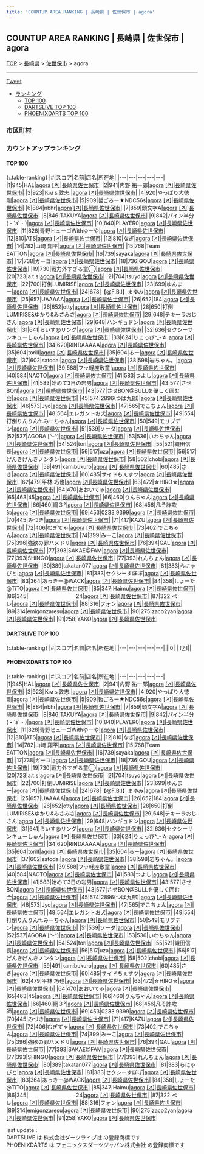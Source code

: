 ```yaml
---
title: 'COUNTUP AREA RANKING | 長崎県 | 佐世保市 | agora'
---
```

## COUNTUP AREA RANKING | 長崎県 | 佐世保市 | agora

[TOP](/darts/rank/) > [長崎県](/darts/rank/長崎県/) > [佐世保市](/darts/rank/長崎県/佐世保市/) > agora

___

<a href="https://twitter.com/share?ref_src=twsrc%5Etfw" data-text="COUNTUP AREA RANKING | 長崎県佐世保市agora" class="twitter-share-button" data-hashtags="DARTSLIVE,PHOENIXDARTS,darts,ダーツ" data-show-count="false">Tweet</a>

* [ランキング](#カウントアップランキング)
    * [TOP 100](#top-100)
    * [DARTSLIVE TOP 100](#dartslive-top-100)
    * [PHOENIXDARTS TOP 100](#phoenixdarts-top-100)

### 市区町村

<ul>

</ul>

### カウントアップランキング

#### TOP 100



{:.table-ranking}
|#|スコア|名前|店名|所在地|
|---|---|---|---|---|
|1|945|<span class="rank-name-pd">HAL</span>|<a href="/darts/rank/shops/72287.html">agora</a> <a href="https://vs.phoenixdarts.com/jp/shop/shopDetailInfo/s_72287?s_seq=72287">[↗]</a>|<a href="/darts/rank/長崎県/佐世保市">長崎県佐世保市</a>|
|2|941|<span class="rank-name-pd"><span class="pro-icon-pd"></span>内野 祐一郎</span>|<a href="/darts/rank/shops/72287.html">agora</a> <a href="https://vs.phoenixdarts.com/jp/shop/shopDetailInfo/s_72287?s_seq=72287">[↗]</a>|<a href="/darts/rank/長崎県/佐世保市">長崎県佐世保市</a>|
|3|923|<span class="rank-name-pd">Ｋмｓ敦志.</span>|<a href="/darts/rank/shops/72287.html">agora</a> <a href="https://vs.phoenixdarts.com/jp/shop/shopDetailInfo/s_72287?s_seq=72287">[↗]</a>|<a href="/darts/rank/長崎県/佐世保市">長崎県佐世保市</a>|
|4|920|<span class="rank-name-pd">やっぱり大徳剛</span>|<a href="/darts/rank/shops/72287.html">agora</a> <a href="https://vs.phoenixdarts.com/jp/shop/shopDetailInfo/s_72287?s_seq=72287">[↗]</a>|<a href="/darts/rank/長崎県/佐世保市">長崎県佐世保市</a>|
|5|909|<span class="rank-name-pd">哲ごろー★NDC56s</span>|<a href="/darts/rank/shops/72287.html">agora</a> <a href="https://vs.phoenixdarts.com/jp/shop/shopDetailInfo/s_72287?s_seq=72287">[↗]</a>|<a href="/darts/rank/長崎県/佐世保市">長崎県佐世保市</a>|
|6|884|<span class="rank-name-pd">nbhr</span>|<a href="/darts/rank/shops/72287.html">agora</a> <a href="https://vs.phoenixdarts.com/jp/shop/shopDetailInfo/s_72287?s_seq=72287">[↗]</a>|<a href="/darts/rank/長崎県/佐世保市">長崎県佐世保市</a>|
|7|859|<span class="rank-name-pd">頭文字A</span>|<a href="/darts/rank/shops/72287.html">agora</a> <a href="https://vs.phoenixdarts.com/jp/shop/shopDetailInfo/s_72287?s_seq=72287">[↗]</a>|<a href="/darts/rank/長崎県/佐世保市">長崎県佐世保市</a>|
|8|846|<span class="rank-name-pd">TAKUYA</span>|<a href="/darts/rank/shops/72287.html">agora</a> <a href="https://vs.phoenixdarts.com/jp/shop/shopDetailInfo/s_72287?s_seq=72287">[↗]</a>|<a href="/darts/rank/長崎県/佐世保市">長崎県佐世保市</a>|
|9|842|<span class="rank-name-pd">パイン半分(・´з`・)</span>|<a href="/darts/rank/shops/72287.html">agora</a> <a href="https://vs.phoenixdarts.com/jp/shop/shopDetailInfo/s_72287?s_seq=72287">[↗]</a>|<a href="/darts/rank/長崎県/佐世保市">長崎県佐世保市</a>|
|10|840|<span class="rank-name-pd">PLAYER0</span>|<a href="/darts/rank/shops/72287.html">agora</a> <a href="https://vs.phoenixdarts.com/jp/shop/shopDetailInfo/s_72287?s_seq=72287">[↗]</a>|<a href="/darts/rank/長崎県/佐世保市">長崎県佐世保市</a>|
|11|828|<span class="rank-name-pd">青野ヒューゴWithゆーや</span>|<a href="/darts/rank/shops/72287.html">agora</a> <a href="https://vs.phoenixdarts.com/jp/shop/shopDetailInfo/s_72287?s_seq=72287">[↗]</a>|<a href="/darts/rank/長崎県/佐世保市">長崎県佐世保市</a>|
|12|810|<span class="rank-name-pd">ATS</span>|<a href="/darts/rank/shops/72287.html">agora</a> <a href="https://vs.phoenixdarts.com/jp/shop/shopDetailInfo/s_72287?s_seq=72287">[↗]</a>|<a href="/darts/rank/長崎県/佐世保市">長崎県佐世保市</a>|
|12|810|<span class="rank-name-pd">なぎ</span>|<a href="/darts/rank/shops/72287.html">agora</a> <a href="https://vs.phoenixdarts.com/jp/shop/shopDetailInfo/s_72287?s_seq=72287">[↗]</a>|<a href="/darts/rank/長崎県/佐世保市">長崎県佐世保市</a>|
|14|782|<span class="rank-name-pd">山﨑 翔平</span>|<a href="/darts/rank/shops/72287.html">agora</a> <a href="https://vs.phoenixdarts.com/jp/shop/shopDetailInfo/s_72287?s_seq=72287">[↗]</a>|<a href="/darts/rank/長崎県/佐世保市">長崎県佐世保市</a>|
|15|768|<span class="rank-name-pd">Team EATTON</span>|<a href="/darts/rank/shops/72287.html">agora</a> <a href="https://vs.phoenixdarts.com/jp/shop/shopDetailInfo/s_72287?s_seq=72287">[↗]</a>|<a href="/darts/rank/長崎県/佐世保市">長崎県佐世保市</a>|
|16|739|<span class="rank-name-pd">sayaka</span>|<a href="/darts/rank/shops/72287.html">agora</a> <a href="https://vs.phoenixdarts.com/jp/shop/shopDetailInfo/s_72287?s_seq=72287">[↗]</a>|<a href="/darts/rank/長崎県/佐世保市">長崎県佐世保市</a>|
|17|738|<span class="rank-name-pd">ガーコ</span>|<a href="/darts/rank/shops/72287.html">agora</a> <a href="https://vs.phoenixdarts.com/jp/shop/shopDetailInfo/s_72287?s_seq=72287">[↗]</a>|<a href="/darts/rank/長崎県/佐世保市">長崎県佐世保市</a>|
|18|736|<span class="rank-name-pd">GOU</span>|<a href="/darts/rank/shops/72287.html">agora</a> <a href="https://vs.phoenixdarts.com/jp/shop/shopDetailInfo/s_72287?s_seq=72287">[↗]</a>|<a href="/darts/rank/長崎県/佐世保市">長崎県佐世保市</a>|
|19|730|<span class="rank-name-pd">戦力外すぎる童◯</span>|<a href="/darts/rank/shops/72287.html">agora</a> <a href="https://vs.phoenixdarts.com/jp/shop/shopDetailInfo/s_72287?s_seq=72287">[↗]</a>|<a href="/darts/rank/長崎県/佐世保市">長崎県佐世保市</a>|
|20|723|<span class="rank-name-pd">a.t.s</span>|<a href="/darts/rank/shops/72287.html">agora</a> <a href="https://vs.phoenixdarts.com/jp/shop/shopDetailInfo/s_72287?s_seq=72287">[↗]</a>|<a href="/darts/rank/長崎県/佐世保市">長崎県佐世保市</a>|
|21|704|<span class="rank-name-pd">tsuyo</span>|<a href="/darts/rank/shops/72287.html">agora</a> <a href="https://vs.phoenixdarts.com/jp/shop/shopDetailInfo/s_72287?s_seq=72287">[↗]</a>|<a href="/darts/rank/長崎県/佐世保市">長崎県佐世保市</a>|
|22|700|<span class="rank-name-pd">打倒LUMIRISE</span>|<a href="/darts/rank/shops/72287.html">agora</a> <a href="https://vs.phoenixdarts.com/jp/shop/shopDetailInfo/s_72287?s_seq=72287">[↗]</a>|<a href="/darts/rank/長崎県/佐世保市">長崎県佐世保市</a>|
|23|699|<span class="rank-name-pd">ゆんまー</span>|<a href="/darts/rank/shops/72287.html">agora</a> <a href="https://vs.phoenixdarts.com/jp/shop/shopDetailInfo/s_72287?s_seq=72287">[↗]</a>|<a href="/darts/rank/長崎県/佐世保市">長崎県佐世保市</a>|
|24|678|<span class="rank-name-pd">【@F.B.I】まゆみ</span>|<a href="/darts/rank/shops/72287.html">agora</a> <a href="https://vs.phoenixdarts.com/jp/shop/shopDetailInfo/s_72287?s_seq=72287">[↗]</a>|<a href="/darts/rank/長崎県/佐世保市">長崎県佐世保市</a>|
|25|657|<span class="rank-name-pd">UAAAAA</span>|<a href="/darts/rank/shops/72287.html">agora</a> <a href="https://vs.phoenixdarts.com/jp/shop/shopDetailInfo/s_72287?s_seq=72287">[↗]</a>|<a href="/darts/rank/長崎県/佐世保市">長崎県佐世保市</a>|
|26|652|<span class="rank-name-pd">184</span>|<a href="/darts/rank/shops/72287.html">agora</a> <a href="https://vs.phoenixdarts.com/jp/shop/shopDetailInfo/s_72287?s_seq=72287">[↗]</a>|<a href="/darts/rank/長崎県/佐世保市">長崎県佐世保市</a>|
|26|652|<span class="rank-name-pd">otty</span>|<a href="/darts/rank/shops/72287.html">agora</a> <a href="https://vs.phoenixdarts.com/jp/shop/shopDetailInfo/s_72287?s_seq=72287">[↗]</a>|<a href="/darts/rank/長崎県/佐世保市">長崎県佐世保市</a>|
|28|650|<span class="rank-name-pd">打倒LUMIRISE&amp;ゆかり&amp;みさみさ</span>|<a href="/darts/rank/shops/72287.html">agora</a> <a href="https://vs.phoenixdarts.com/jp/shop/shopDetailInfo/s_72287?s_seq=72287">[↗]</a>|<a href="/darts/rank/長崎県/佐世保市">長崎県佐世保市</a>|
|29|648|<span class="rank-name-pd">テキーラおじさん</span>|<a href="/darts/rank/shops/72287.html">agora</a> <a href="https://vs.phoenixdarts.com/jp/shop/shopDetailInfo/s_72287?s_seq=72287">[↗]</a>|<a href="/darts/rank/長崎県/佐世保市">長崎県佐世保市</a>|
|29|648|<span class="rank-name-pd">ハンギョドン</span>|<a href="/darts/rank/shops/72287.html">agora</a> <a href="https://vs.phoenixdarts.com/jp/shop/shopDetailInfo/s_72287?s_seq=72287">[↗]</a>|<a href="/darts/rank/長崎県/佐世保市">長崎県佐世保市</a>|
|31|641|<span class="rank-name-pd">らいす@リング</span>|<a href="/darts/rank/shops/72287.html">agora</a> <a href="https://vs.phoenixdarts.com/jp/shop/shopDetailInfo/s_72287?s_seq=72287">[↗]</a>|<a href="/darts/rank/長崎県/佐世保市">長崎県佐世保市</a>|
|32|636|<span class="rank-name-pd">セクシーサンキューしゅん</span>|<a href="/darts/rank/shops/72287.html">agora</a> <a href="https://vs.phoenixdarts.com/jp/shop/shopDetailInfo/s_72287?s_seq=72287">[↗]</a>|<a href="/darts/rank/長崎県/佐世保市">長崎県佐世保市</a>|
|33|624|<span class="rank-name-pd">りょっぴ‎^_-☆</span>|<a href="/darts/rank/shops/72287.html">agora</a> <a href="https://vs.phoenixdarts.com/jp/shop/shopDetailInfo/s_72287?s_seq=72287">[↗]</a>|<a href="/darts/rank/長崎県/佐世保市">長崎県佐世保市</a>|
|34|620|<span class="rank-name-pd">RINDAAAAA</span>|<a href="/darts/rank/shops/72287.html">agora</a> <a href="https://vs.phoenixdarts.com/jp/shop/shopDetailInfo/s_72287?s_seq=72287">[↗]</a>|<a href="/darts/rank/長崎県/佐世保市">長崎県佐世保市</a>|
|35|604|<span class="rank-name-pd">toriⅡ</span>|<a href="/darts/rank/shops/72287.html">agora</a> <a href="https://vs.phoenixdarts.com/jp/shop/shopDetailInfo/s_72287?s_seq=72287">[↗]</a>|<a href="/darts/rank/長崎県/佐世保市">長崎県佐世保市</a>|
|35|604|<span class="rank-name-pd">るー</span>|<a href="/darts/rank/shops/72287.html">agora</a> <a href="https://vs.phoenixdarts.com/jp/shop/shopDetailInfo/s_72287?s_seq=72287">[↗]</a>|<a href="/darts/rank/長崎県/佐世保市">長崎県佐世保市</a>|
|37|602|<span class="rank-name-pd">satodai</span>|<a href="/darts/rank/shops/72287.html">agora</a> <a href="https://vs.phoenixdarts.com/jp/shop/shopDetailInfo/s_72287?s_seq=72287">[↗]</a>|<a href="/darts/rank/長崎県/佐世保市">長崎県佐世保市</a>|
|38|598|<span class="rank-name-pd">岩ちゃん。</span>|<a href="/darts/rank/shops/72287.html">agora</a> <a href="https://vs.phoenixdarts.com/jp/shop/shopDetailInfo/s_72287?s_seq=72287">[↗]</a>|<a href="/darts/rank/長崎県/佐世保市">長崎県佐世保市</a>|
|39|588|<span class="rank-name-pd">フッ軽座敷童</span>|<a href="/darts/rank/shops/72287.html">agora</a> <a href="https://vs.phoenixdarts.com/jp/shop/shopDetailInfo/s_72287?s_seq=72287">[↗]</a>|<a href="/darts/rank/長崎県/佐世保市">長崎県佐世保市</a>|
|40|584|<span class="rank-name-pd">NAOTO</span>|<a href="/darts/rank/shops/72287.html">agora</a> <a href="https://vs.phoenixdarts.com/jp/shop/shopDetailInfo/s_72287?s_seq=72287">[↗]</a>|<a href="/darts/rank/長崎県/佐世保市">長崎県佐世保市</a>|
|41|583|<span class="rank-name-pd">つよし</span>|<a href="/darts/rank/shops/72287.html">agora</a> <a href="https://vs.phoenixdarts.com/jp/shop/shopDetailInfo/s_72287?s_seq=72287">[↗]</a>|<a href="/darts/rank/長崎県/佐世保市">長崎県佐世保市</a>|
|41|583|<span class="rank-name-pd">始めて3日の岩男</span>|<a href="/darts/rank/shops/72287.html">agora</a> <a href="https://vs.phoenixdarts.com/jp/shop/shopDetailInfo/s_72287?s_seq=72287">[↗]</a>|<a href="/darts/rank/長崎県/佐世保市">長崎県佐世保市</a>|
|43|577|<span class="rank-name-pd">させBON</span>|<a href="/darts/rank/shops/72287.html">agora</a> <a href="https://vs.phoenixdarts.com/jp/shop/shopDetailInfo/s_72287?s_seq=72287">[↗]</a>|<a href="/darts/rank/長崎県/佐世保市">長崎県佐世保市</a>|
|43|577|<span class="rank-name-pd">させBON@BULLを優しく囲む会</span>|<a href="/darts/rank/shops/72287.html">agora</a> <a href="https://vs.phoenixdarts.com/jp/shop/shopDetailInfo/s_72287?s_seq=72287">[↗]</a>|<a href="/darts/rank/長崎県/佐世保市">長崎県佐世保市</a>|
|45|574|<span class="rank-name-pd">2896(つば九郎)</span>|<a href="/darts/rank/shops/72287.html">agora</a> <a href="https://vs.phoenixdarts.com/jp/shop/shopDetailInfo/s_72287?s_seq=72287">[↗]</a>|<a href="/darts/rank/長崎県/佐世保市">長崎県佐世保市</a>|
|46|573|<span class="rank-name-pd">Jyo</span>|<a href="/darts/rank/shops/72287.html">agora</a> <a href="https://vs.phoenixdarts.com/jp/shop/shopDetailInfo/s_72287?s_seq=72287">[↗]</a>|<a href="/darts/rank/長崎県/佐世保市">長崎県佐世保市</a>|
|47|565|<span class="rank-name-pd">でこちょん</span>|<a href="/darts/rank/shops/72287.html">agora</a> <a href="https://vs.phoenixdarts.com/jp/shop/shopDetailInfo/s_72287?s_seq=72287">[↗]</a>|<a href="/darts/rank/長崎県/佐世保市">長崎県佐世保市</a>|
|48|564|<span class="rank-name-pd">エレガントお犬</span>|<a href="/darts/rank/shops/72287.html">agora</a> <a href="https://vs.phoenixdarts.com/jp/shop/shopDetailInfo/s_72287?s_seq=72287">[↗]</a>|<a href="/darts/rank/長崎県/佐世保市">長崎県佐世保市</a>|
|49|554|<span class="rank-name-pd">打倒りんりんft.みーちゃん</span>|<a href="/darts/rank/shops/72287.html">agora</a> <a href="https://vs.phoenixdarts.com/jp/shop/shopDetailInfo/s_72287?s_seq=72287">[↗]</a>|<a href="/darts/rank/長崎県/佐世保市">長崎県佐世保市</a>|
|50|549|<span class="rank-name-pd">モリブデン</span>|<a href="/darts/rank/shops/72287.html">agora</a> <a href="https://vs.phoenixdarts.com/jp/shop/shopDetailInfo/s_72287?s_seq=72287">[↗]</a>|<a href="/darts/rank/長崎県/佐世保市">長崎県佐世保市</a>|
|51|539|<span class="rank-name-pd">ソーダ</span>|<a href="/darts/rank/shops/72287.html">agora</a> <a href="https://vs.phoenixdarts.com/jp/shop/shopDetailInfo/s_72287?s_seq=72287">[↗]</a>|<a href="/darts/rank/長崎県/佐世保市">長崎県佐世保市</a>|
|52|537|<span class="rank-name-pd">AGORA [^-^]</span>|<a href="/darts/rank/shops/72287.html">agora</a> <a href="https://vs.phoenixdarts.com/jp/shop/shopDetailInfo/s_72287?s_seq=72287">[↗]</a>|<a href="/darts/rank/長崎県/佐世保市">長崎県佐世保市</a>|
|53|536|<span class="rank-name-pd">いわちゃん</span>|<a href="/darts/rank/shops/72287.html">agora</a> <a href="https://vs.phoenixdarts.com/jp/shop/shopDetailInfo/s_72287?s_seq=72287">[↗]</a>|<a href="/darts/rank/長崎県/佐世保市">長崎県佐世保市</a>|
|54|524|<span class="rank-name-pd">tori</span>|<a href="/darts/rank/shops/72287.html">agora</a> <a href="https://vs.phoenixdarts.com/jp/shop/shopDetailInfo/s_72287?s_seq=72287">[↗]</a>|<a href="/darts/rank/長崎県/佐世保市">長崎県佐世保市</a>|
|55|521|<span class="rank-name-pd">織田信長</span>|<a href="/darts/rank/shops/72287.html">agora</a> <a href="https://vs.phoenixdarts.com/jp/shop/shopDetailInfo/s_72287?s_seq=72287">[↗]</a>|<a href="/darts/rank/長崎県/佐世保市">長崎県佐世保市</a>|
|56|517|<span class="rank-name-pd">uza</span>|<a href="/darts/rank/shops/72287.html">agora</a> <a href="https://vs.phoenixdarts.com/jp/shop/shopDetailInfo/s_72287?s_seq=72287">[↗]</a>|<a href="/darts/rank/長崎県/佐世保市">長崎県佐世保市</a>|
|56|517|<span class="rank-name-pd">げんきげんきノンタン</span>|<a href="/darts/rank/shops/72287.html">agora</a> <a href="https://vs.phoenixdarts.com/jp/shop/shopDetailInfo/s_72287?s_seq=72287">[↗]</a>|<a href="/darts/rank/長崎県/佐世保市">長崎県佐世保市</a>|
|58|502|<span class="rank-name-pd">chobi</span>|<a href="/darts/rank/shops/72287.html">agora</a> <a href="https://vs.phoenixdarts.com/jp/shop/shopDetailInfo/s_72287?s_seq=72287">[↗]</a>|<a href="/darts/rank/長崎県/佐世保市">長崎県佐世保市</a>|
|59|491|<span class="rank-name-pd">kamibukuro</span>|<a href="/darts/rank/shops/72287.html">agora</a> <a href="https://vs.phoenixdarts.com/jp/shop/shopDetailInfo/s_72287?s_seq=72287">[↗]</a>|<a href="/darts/rank/長崎県/佐世保市">長崎県佐世保市</a>|
|60|485|<span class="rank-name-pd">さき</span>|<a href="/darts/rank/shops/72287.html">agora</a> <a href="https://vs.phoenixdarts.com/jp/shop/shopDetailInfo/s_72287?s_seq=72287">[↗]</a>|<a href="/darts/rank/長崎県/佐世保市">長崎県佐世保市</a>|
|60|485|<span class="rank-name-pd">サイドちぇすツ</span>|<a href="/darts/rank/shops/72287.html">agora</a> <a href="https://vs.phoenixdarts.com/jp/shop/shopDetailInfo/s_72287?s_seq=72287">[↗]</a>|<a href="/darts/rank/長崎県/佐世保市">長崎県佐世保市</a>|
|62|479|<span class="rank-name-pd"><span class="pro-icon-pd"></span>平林 巧也</span>|<a href="/darts/rank/shops/72287.html">agora</a> <a href="https://vs.phoenixdarts.com/jp/shop/shopDetailInfo/s_72287?s_seq=72287">[↗]</a>|<a href="/darts/rank/長崎県/佐世保市">長崎県佐世保市</a>|
|63|472|<span class="rank-name-pd">☆HIRO☆</span>|<a href="/darts/rank/shops/72287.html">agora</a> <a href="https://vs.phoenixdarts.com/jp/shop/shopDetailInfo/s_72287?s_seq=72287">[↗]</a>|<a href="/darts/rank/長崎県/佐世保市">長崎県佐世保市</a>|
|64|470|<span class="rank-name-pd">あおいてゃ</span>|<a href="/darts/rank/shops/72287.html">agora</a> <a href="https://vs.phoenixdarts.com/jp/shop/shopDetailInfo/s_72287?s_seq=72287">[↗]</a>|<a href="/darts/rank/長崎県/佐世保市">長崎県佐世保市</a>|
|65|463|<span class="rank-name-pd">45</span>|<a href="/darts/rank/shops/72287.html">agora</a> <a href="https://vs.phoenixdarts.com/jp/shop/shopDetailInfo/s_72287?s_seq=72287">[↗]</a>|<a href="/darts/rank/長崎県/佐世保市">長崎県佐世保市</a>|
|66|460|<span class="rank-name-pd">りんちゃん</span>|<a href="/darts/rank/shops/72287.html">agora</a> <a href="https://vs.phoenixdarts.com/jp/shop/shopDetailInfo/s_72287?s_seq=72287">[↗]</a>|<a href="/darts/rank/長崎県/佐世保市">長崎県佐世保市</a>|
|66|460|<span class="rank-name-pd">綱３°</span>|<a href="/darts/rank/shops/72287.html">agora</a> <a href="https://vs.phoenixdarts.com/jp/shop/shopDetailInfo/s_72287?s_seq=72287">[↗]</a>|<a href="/darts/rank/長崎県/佐世保市">長崎県佐世保市</a>|
|68|456|<span class="rank-name-pd">凡そ詐欺師</span>|<a href="/darts/rank/shops/72287.html">agora</a> <a href="https://vs.phoenixdarts.com/jp/shop/shopDetailInfo/s_72287?s_seq=72287">[↗]</a>|<a href="/darts/rank/長崎県/佐世保市">長崎県佐世保市</a>|
|69|453|<span class="rank-name-pd">0233 9399</span>|<a href="/darts/rank/shops/72287.html">agora</a> <a href="https://vs.phoenixdarts.com/jp/shop/shopDetailInfo/s_72287?s_seq=72287">[↗]</a>|<a href="/darts/rank/長崎県/佐世保市">長崎県佐世保市</a>|
|70|445|<span class="rank-name-pd">みづき</span>|<a href="/darts/rank/shops/72287.html">agora</a> <a href="https://vs.phoenixdarts.com/jp/shop/shopDetailInfo/s_72287?s_seq=72287">[↗]</a>|<a href="/darts/rank/長崎県/佐世保市">長崎県佐世保市</a>|
|71|417|<span class="rank-name-pd">KAZU</span>|<a href="/darts/rank/shops/72287.html">agora</a> <a href="https://vs.phoenixdarts.com/jp/shop/shopDetailInfo/s_72287?s_seq=72287">[↗]</a>|<a href="/darts/rank/長崎県/佐世保市">長崎県佐世保市</a>|
|72|406|<span class="rank-name-pd">むぎてゃ</span>|<a href="/darts/rank/shops/72287.html">agora</a> <a href="https://vs.phoenixdarts.com/jp/shop/shopDetailInfo/s_72287?s_seq=72287">[↗]</a>|<a href="/darts/rank/長崎県/佐世保市">長崎県佐世保市</a>|
|73|402|<span class="rank-name-pd">でこちゃん</span>|<a href="/darts/rank/shops/72287.html">agora</a> <a href="https://vs.phoenixdarts.com/jp/shop/shopDetailInfo/s_72287?s_seq=72287">[↗]</a>|<a href="/darts/rank/長崎県/佐世保市">長崎県佐世保市</a>|
|74|399|<span class="rank-name-pd">みーこ</span>|<a href="/darts/rank/shops/72287.html">agora</a> <a href="https://vs.phoenixdarts.com/jp/shop/shopDetailInfo/s_72287?s_seq=72287">[↗]</a>|<a href="/darts/rank/長崎県/佐世保市">長崎県佐世保市</a>|
|75|396|<span class="rank-name-pd">強欲の罪ハメドリ</span>|<a href="/darts/rank/shops/72287.html">agora</a> <a href="https://vs.phoenixdarts.com/jp/shop/shopDetailInfo/s_72287?s_seq=72287">[↗]</a>|<a href="/darts/rank/長崎県/佐世保市">長崎県佐世保市</a>|
|76|394|<span class="rank-name-pd">GAL</span>|<a href="/darts/rank/shops/72287.html">agora</a> <a href="https://vs.phoenixdarts.com/jp/shop/shopDetailInfo/s_72287?s_seq=72287">[↗]</a>|<a href="/darts/rank/長崎県/佐世保市">長崎県佐世保市</a>|
|77|393|<span class="rank-name-pd">SAKAE@FAM</span>|<a href="/darts/rank/shops/72287.html">agora</a> <a href="https://vs.phoenixdarts.com/jp/shop/shopDetailInfo/s_72287?s_seq=72287">[↗]</a>|<a href="/darts/rank/長崎県/佐世保市">長崎県佐世保市</a>|
|77|393|<span class="rank-name-pd">SHINGO</span>|<a href="/darts/rank/shops/72287.html">agora</a> <a href="https://vs.phoenixdarts.com/jp/shop/shopDetailInfo/s_72287?s_seq=72287">[↗]</a>|<a href="/darts/rank/長崎県/佐世保市">長崎県佐世保市</a>|
|77|393|<span class="rank-name-pd">れんちょん</span>|<a href="/darts/rank/shops/72287.html">agora</a> <a href="https://vs.phoenixdarts.com/jp/shop/shopDetailInfo/s_72287?s_seq=72287">[↗]</a>|<a href="/darts/rank/長崎県/佐世保市">長崎県佐世保市</a>|
|80|389|<span class="rank-name-pd">takatan077</span>|<a href="/darts/rank/shops/72287.html">agora</a> <a href="https://vs.phoenixdarts.com/jp/shop/shopDetailInfo/s_72287?s_seq=72287">[↗]</a>|<a href="/darts/rank/長崎県/佐世保市">長崎県佐世保市</a>|
|81|383|<span class="rank-name-pd">らにゃぴと</span>|<a href="/darts/rank/shops/72287.html">agora</a> <a href="https://vs.phoenixdarts.com/jp/shop/shopDetailInfo/s_72287?s_seq=72287">[↗]</a>|<a href="/darts/rank/長崎県/佐世保市">長崎県佐世保市</a>|
|81|383|<span class="rank-name-pd">セクシーすぽぽ</span>|<a href="/darts/rank/shops/72287.html">agora</a> <a href="https://vs.phoenixdarts.com/jp/shop/shopDetailInfo/s_72287?s_seq=72287">[↗]</a>|<a href="/darts/rank/長崎県/佐世保市">長崎県佐世保市</a>|
|83|364|<span class="rank-name-pd">あっきー@WACK</span>|<a href="/darts/rank/shops/72287.html">agora</a> <a href="https://vs.phoenixdarts.com/jp/shop/shopDetailInfo/s_72287?s_seq=72287">[↗]</a>|<a href="/darts/rank/長崎県/佐世保市">長崎県佐世保市</a>|
|84|358|<span class="rank-name-pd">しょーた@TiTO</span>|<a href="/darts/rank/shops/72287.html">agora</a> <a href="https://vs.phoenixdarts.com/jp/shop/shopDetailInfo/s_72287?s_seq=72287">[↗]</a>|<a href="/darts/rank/長崎県/佐世保市">長崎県佐世保市</a>|
|85|347|<span class="rank-name-pd">Haimu</span>|<a href="/darts/rank/shops/72287.html">agora</a> <a href="https://vs.phoenixdarts.com/jp/shop/shopDetailInfo/s_72287?s_seq=72287">[↗]</a>|<a href="/darts/rank/長崎県/佐世保市">長崎県佐世保市</a>|
|86|345|<span class="rank-name-pd">　　　　　　　　　24</span>|<a href="/darts/rank/shops/72287.html">agora</a> <a href="https://vs.phoenixdarts.com/jp/shop/shopDetailInfo/s_72287?s_seq=72287">[↗]</a>|<a href="/darts/rank/長崎県/佐世保市">長崎県佐世保市</a>|
|87|322|<span class="rank-name-pd">ペレ</span>|<a href="/darts/rank/shops/72287.html">agora</a> <a href="https://vs.phoenixdarts.com/jp/shop/shopDetailInfo/s_72287?s_seq=72287">[↗]</a>|<a href="/darts/rank/長崎県/佐世保市">長崎県佐世保市</a>|
|88|316|<span class="rank-name-pd">フォン</span>|<a href="/darts/rank/shops/72287.html">agora</a> <a href="https://vs.phoenixdarts.com/jp/shop/shopDetailInfo/s_72287?s_seq=72287">[↗]</a>|<a href="/darts/rank/長崎県/佐世保市">長崎県佐世保市</a>|
|89|314|<span class="rank-name-pd">emigonzaresu</span>|<a href="/darts/rank/shops/72287.html">agora</a> <a href="https://vs.phoenixdarts.com/jp/shop/shopDetailInfo/s_72287?s_seq=72287">[↗]</a>|<a href="/darts/rank/長崎県/佐世保市">長崎県佐世保市</a>|
|90|275|<span class="rank-name-pd">zaco2yan</span>|<a href="/darts/rank/shops/72287.html">agora</a> <a href="https://vs.phoenixdarts.com/jp/shop/shopDetailInfo/s_72287?s_seq=72287">[↗]</a>|<a href="/darts/rank/長崎県/佐世保市">長崎県佐世保市</a>|
|91|258|<span class="rank-name-pd">YAKO</span>|<a href="/darts/rank/shops/72287.html">agora</a> <a href="https://vs.phoenixdarts.com/jp/shop/shopDetailInfo/s_72287?s_seq=72287">[↗]</a>|<a href="/darts/rank/長崎県/佐世保市">長崎県佐世保市</a>|


#### DARTSLIVE TOP 100



{:.table-ranking}
|#|スコア|名前|店名|所在地|
|---|---|---|---|---|
||0|<span class="rank-name-dl"> </span>|<a href="/darts/rank/shops/.html"></a> <a href="">[↗]</a>|<a href="/darts/rank//"></a>|


#### PHOENIXDARTS TOP 100



{:.table-ranking}
|#|スコア|名前|店名|所在地|
|---|---|---|---|---|
|1|945|<span class="rank-name-pd">HAL</span>|<a href="/darts/rank/shops/72287.html">agora</a> <a href="https://vs.phoenixdarts.com/jp/shop/shopDetailInfo/s_72287?s_seq=72287">[↗]</a>|<a href="/darts/rank/長崎県/佐世保市">長崎県佐世保市</a>|
|2|941|<span class="rank-name-pd"><span class="pro-icon-pd"></span>内野 祐一郎</span>|<a href="/darts/rank/shops/72287.html">agora</a> <a href="https://vs.phoenixdarts.com/jp/shop/shopDetailInfo/s_72287?s_seq=72287">[↗]</a>|<a href="/darts/rank/長崎県/佐世保市">長崎県佐世保市</a>|
|3|923|<span class="rank-name-pd">Ｋмｓ敦志.</span>|<a href="/darts/rank/shops/72287.html">agora</a> <a href="https://vs.phoenixdarts.com/jp/shop/shopDetailInfo/s_72287?s_seq=72287">[↗]</a>|<a href="/darts/rank/長崎県/佐世保市">長崎県佐世保市</a>|
|4|920|<span class="rank-name-pd">やっぱり大徳剛</span>|<a href="/darts/rank/shops/72287.html">agora</a> <a href="https://vs.phoenixdarts.com/jp/shop/shopDetailInfo/s_72287?s_seq=72287">[↗]</a>|<a href="/darts/rank/長崎県/佐世保市">長崎県佐世保市</a>|
|5|909|<span class="rank-name-pd">哲ごろー★NDC56s</span>|<a href="/darts/rank/shops/72287.html">agora</a> <a href="https://vs.phoenixdarts.com/jp/shop/shopDetailInfo/s_72287?s_seq=72287">[↗]</a>|<a href="/darts/rank/長崎県/佐世保市">長崎県佐世保市</a>|
|6|884|<span class="rank-name-pd">nbhr</span>|<a href="/darts/rank/shops/72287.html">agora</a> <a href="https://vs.phoenixdarts.com/jp/shop/shopDetailInfo/s_72287?s_seq=72287">[↗]</a>|<a href="/darts/rank/長崎県/佐世保市">長崎県佐世保市</a>|
|7|859|<span class="rank-name-pd">頭文字A</span>|<a href="/darts/rank/shops/72287.html">agora</a> <a href="https://vs.phoenixdarts.com/jp/shop/shopDetailInfo/s_72287?s_seq=72287">[↗]</a>|<a href="/darts/rank/長崎県/佐世保市">長崎県佐世保市</a>|
|8|846|<span class="rank-name-pd">TAKUYA</span>|<a href="/darts/rank/shops/72287.html">agora</a> <a href="https://vs.phoenixdarts.com/jp/shop/shopDetailInfo/s_72287?s_seq=72287">[↗]</a>|<a href="/darts/rank/長崎県/佐世保市">長崎県佐世保市</a>|
|9|842|<span class="rank-name-pd">パイン半分(・´з`・)</span>|<a href="/darts/rank/shops/72287.html">agora</a> <a href="https://vs.phoenixdarts.com/jp/shop/shopDetailInfo/s_72287?s_seq=72287">[↗]</a>|<a href="/darts/rank/長崎県/佐世保市">長崎県佐世保市</a>|
|10|840|<span class="rank-name-pd">PLAYER0</span>|<a href="/darts/rank/shops/72287.html">agora</a> <a href="https://vs.phoenixdarts.com/jp/shop/shopDetailInfo/s_72287?s_seq=72287">[↗]</a>|<a href="/darts/rank/長崎県/佐世保市">長崎県佐世保市</a>|
|11|828|<span class="rank-name-pd">青野ヒューゴWithゆーや</span>|<a href="/darts/rank/shops/72287.html">agora</a> <a href="https://vs.phoenixdarts.com/jp/shop/shopDetailInfo/s_72287?s_seq=72287">[↗]</a>|<a href="/darts/rank/長崎県/佐世保市">長崎県佐世保市</a>|
|12|810|<span class="rank-name-pd">ATS</span>|<a href="/darts/rank/shops/72287.html">agora</a> <a href="https://vs.phoenixdarts.com/jp/shop/shopDetailInfo/s_72287?s_seq=72287">[↗]</a>|<a href="/darts/rank/長崎県/佐世保市">長崎県佐世保市</a>|
|12|810|<span class="rank-name-pd">なぎ</span>|<a href="/darts/rank/shops/72287.html">agora</a> <a href="https://vs.phoenixdarts.com/jp/shop/shopDetailInfo/s_72287?s_seq=72287">[↗]</a>|<a href="/darts/rank/長崎県/佐世保市">長崎県佐世保市</a>|
|14|782|<span class="rank-name-pd">山﨑 翔平</span>|<a href="/darts/rank/shops/72287.html">agora</a> <a href="https://vs.phoenixdarts.com/jp/shop/shopDetailInfo/s_72287?s_seq=72287">[↗]</a>|<a href="/darts/rank/長崎県/佐世保市">長崎県佐世保市</a>|
|15|768|<span class="rank-name-pd">Team EATTON</span>|<a href="/darts/rank/shops/72287.html">agora</a> <a href="https://vs.phoenixdarts.com/jp/shop/shopDetailInfo/s_72287?s_seq=72287">[↗]</a>|<a href="/darts/rank/長崎県/佐世保市">長崎県佐世保市</a>|
|16|739|<span class="rank-name-pd">sayaka</span>|<a href="/darts/rank/shops/72287.html">agora</a> <a href="https://vs.phoenixdarts.com/jp/shop/shopDetailInfo/s_72287?s_seq=72287">[↗]</a>|<a href="/darts/rank/長崎県/佐世保市">長崎県佐世保市</a>|
|17|738|<span class="rank-name-pd">ガーコ</span>|<a href="/darts/rank/shops/72287.html">agora</a> <a href="https://vs.phoenixdarts.com/jp/shop/shopDetailInfo/s_72287?s_seq=72287">[↗]</a>|<a href="/darts/rank/長崎県/佐世保市">長崎県佐世保市</a>|
|18|736|<span class="rank-name-pd">GOU</span>|<a href="/darts/rank/shops/72287.html">agora</a> <a href="https://vs.phoenixdarts.com/jp/shop/shopDetailInfo/s_72287?s_seq=72287">[↗]</a>|<a href="/darts/rank/長崎県/佐世保市">長崎県佐世保市</a>|
|19|730|<span class="rank-name-pd">戦力外すぎる童◯</span>|<a href="/darts/rank/shops/72287.html">agora</a> <a href="https://vs.phoenixdarts.com/jp/shop/shopDetailInfo/s_72287?s_seq=72287">[↗]</a>|<a href="/darts/rank/長崎県/佐世保市">長崎県佐世保市</a>|
|20|723|<span class="rank-name-pd">a.t.s</span>|<a href="/darts/rank/shops/72287.html">agora</a> <a href="https://vs.phoenixdarts.com/jp/shop/shopDetailInfo/s_72287?s_seq=72287">[↗]</a>|<a href="/darts/rank/長崎県/佐世保市">長崎県佐世保市</a>|
|21|704|<span class="rank-name-pd">tsuyo</span>|<a href="/darts/rank/shops/72287.html">agora</a> <a href="https://vs.phoenixdarts.com/jp/shop/shopDetailInfo/s_72287?s_seq=72287">[↗]</a>|<a href="/darts/rank/長崎県/佐世保市">長崎県佐世保市</a>|
|22|700|<span class="rank-name-pd">打倒LUMIRISE</span>|<a href="/darts/rank/shops/72287.html">agora</a> <a href="https://vs.phoenixdarts.com/jp/shop/shopDetailInfo/s_72287?s_seq=72287">[↗]</a>|<a href="/darts/rank/長崎県/佐世保市">長崎県佐世保市</a>|
|23|699|<span class="rank-name-pd">ゆんまー</span>|<a href="/darts/rank/shops/72287.html">agora</a> <a href="https://vs.phoenixdarts.com/jp/shop/shopDetailInfo/s_72287?s_seq=72287">[↗]</a>|<a href="/darts/rank/長崎県/佐世保市">長崎県佐世保市</a>|
|24|678|<span class="rank-name-pd">【@F.B.I】まゆみ</span>|<a href="/darts/rank/shops/72287.html">agora</a> <a href="https://vs.phoenixdarts.com/jp/shop/shopDetailInfo/s_72287?s_seq=72287">[↗]</a>|<a href="/darts/rank/長崎県/佐世保市">長崎県佐世保市</a>|
|25|657|<span class="rank-name-pd">UAAAAA</span>|<a href="/darts/rank/shops/72287.html">agora</a> <a href="https://vs.phoenixdarts.com/jp/shop/shopDetailInfo/s_72287?s_seq=72287">[↗]</a>|<a href="/darts/rank/長崎県/佐世保市">長崎県佐世保市</a>|
|26|652|<span class="rank-name-pd">184</span>|<a href="/darts/rank/shops/72287.html">agora</a> <a href="https://vs.phoenixdarts.com/jp/shop/shopDetailInfo/s_72287?s_seq=72287">[↗]</a>|<a href="/darts/rank/長崎県/佐世保市">長崎県佐世保市</a>|
|26|652|<span class="rank-name-pd">otty</span>|<a href="/darts/rank/shops/72287.html">agora</a> <a href="https://vs.phoenixdarts.com/jp/shop/shopDetailInfo/s_72287?s_seq=72287">[↗]</a>|<a href="/darts/rank/長崎県/佐世保市">長崎県佐世保市</a>|
|28|650|<span class="rank-name-pd">打倒LUMIRISE&amp;ゆかり&amp;みさみさ</span>|<a href="/darts/rank/shops/72287.html">agora</a> <a href="https://vs.phoenixdarts.com/jp/shop/shopDetailInfo/s_72287?s_seq=72287">[↗]</a>|<a href="/darts/rank/長崎県/佐世保市">長崎県佐世保市</a>|
|29|648|<span class="rank-name-pd">テキーラおじさん</span>|<a href="/darts/rank/shops/72287.html">agora</a> <a href="https://vs.phoenixdarts.com/jp/shop/shopDetailInfo/s_72287?s_seq=72287">[↗]</a>|<a href="/darts/rank/長崎県/佐世保市">長崎県佐世保市</a>|
|29|648|<span class="rank-name-pd">ハンギョドン</span>|<a href="/darts/rank/shops/72287.html">agora</a> <a href="https://vs.phoenixdarts.com/jp/shop/shopDetailInfo/s_72287?s_seq=72287">[↗]</a>|<a href="/darts/rank/長崎県/佐世保市">長崎県佐世保市</a>|
|31|641|<span class="rank-name-pd">らいす@リング</span>|<a href="/darts/rank/shops/72287.html">agora</a> <a href="https://vs.phoenixdarts.com/jp/shop/shopDetailInfo/s_72287?s_seq=72287">[↗]</a>|<a href="/darts/rank/長崎県/佐世保市">長崎県佐世保市</a>|
|32|636|<span class="rank-name-pd">セクシーサンキューしゅん</span>|<a href="/darts/rank/shops/72287.html">agora</a> <a href="https://vs.phoenixdarts.com/jp/shop/shopDetailInfo/s_72287?s_seq=72287">[↗]</a>|<a href="/darts/rank/長崎県/佐世保市">長崎県佐世保市</a>|
|33|624|<span class="rank-name-pd">りょっぴ‎^_-☆</span>|<a href="/darts/rank/shops/72287.html">agora</a> <a href="https://vs.phoenixdarts.com/jp/shop/shopDetailInfo/s_72287?s_seq=72287">[↗]</a>|<a href="/darts/rank/長崎県/佐世保市">長崎県佐世保市</a>|
|34|620|<span class="rank-name-pd">RINDAAAAA</span>|<a href="/darts/rank/shops/72287.html">agora</a> <a href="https://vs.phoenixdarts.com/jp/shop/shopDetailInfo/s_72287?s_seq=72287">[↗]</a>|<a href="/darts/rank/長崎県/佐世保市">長崎県佐世保市</a>|
|35|604|<span class="rank-name-pd">toriⅡ</span>|<a href="/darts/rank/shops/72287.html">agora</a> <a href="https://vs.phoenixdarts.com/jp/shop/shopDetailInfo/s_72287?s_seq=72287">[↗]</a>|<a href="/darts/rank/長崎県/佐世保市">長崎県佐世保市</a>|
|35|604|<span class="rank-name-pd">るー</span>|<a href="/darts/rank/shops/72287.html">agora</a> <a href="https://vs.phoenixdarts.com/jp/shop/shopDetailInfo/s_72287?s_seq=72287">[↗]</a>|<a href="/darts/rank/長崎県/佐世保市">長崎県佐世保市</a>|
|37|602|<span class="rank-name-pd">satodai</span>|<a href="/darts/rank/shops/72287.html">agora</a> <a href="https://vs.phoenixdarts.com/jp/shop/shopDetailInfo/s_72287?s_seq=72287">[↗]</a>|<a href="/darts/rank/長崎県/佐世保市">長崎県佐世保市</a>|
|38|598|<span class="rank-name-pd">岩ちゃん。</span>|<a href="/darts/rank/shops/72287.html">agora</a> <a href="https://vs.phoenixdarts.com/jp/shop/shopDetailInfo/s_72287?s_seq=72287">[↗]</a>|<a href="/darts/rank/長崎県/佐世保市">長崎県佐世保市</a>|
|39|588|<span class="rank-name-pd">フッ軽座敷童</span>|<a href="/darts/rank/shops/72287.html">agora</a> <a href="https://vs.phoenixdarts.com/jp/shop/shopDetailInfo/s_72287?s_seq=72287">[↗]</a>|<a href="/darts/rank/長崎県/佐世保市">長崎県佐世保市</a>|
|40|584|<span class="rank-name-pd">NAOTO</span>|<a href="/darts/rank/shops/72287.html">agora</a> <a href="https://vs.phoenixdarts.com/jp/shop/shopDetailInfo/s_72287?s_seq=72287">[↗]</a>|<a href="/darts/rank/長崎県/佐世保市">長崎県佐世保市</a>|
|41|583|<span class="rank-name-pd">つよし</span>|<a href="/darts/rank/shops/72287.html">agora</a> <a href="https://vs.phoenixdarts.com/jp/shop/shopDetailInfo/s_72287?s_seq=72287">[↗]</a>|<a href="/darts/rank/長崎県/佐世保市">長崎県佐世保市</a>|
|41|583|<span class="rank-name-pd">始めて3日の岩男</span>|<a href="/darts/rank/shops/72287.html">agora</a> <a href="https://vs.phoenixdarts.com/jp/shop/shopDetailInfo/s_72287?s_seq=72287">[↗]</a>|<a href="/darts/rank/長崎県/佐世保市">長崎県佐世保市</a>|
|43|577|<span class="rank-name-pd">させBON</span>|<a href="/darts/rank/shops/72287.html">agora</a> <a href="https://vs.phoenixdarts.com/jp/shop/shopDetailInfo/s_72287?s_seq=72287">[↗]</a>|<a href="/darts/rank/長崎県/佐世保市">長崎県佐世保市</a>|
|43|577|<span class="rank-name-pd">させBON@BULLを優しく囲む会</span>|<a href="/darts/rank/shops/72287.html">agora</a> <a href="https://vs.phoenixdarts.com/jp/shop/shopDetailInfo/s_72287?s_seq=72287">[↗]</a>|<a href="/darts/rank/長崎県/佐世保市">長崎県佐世保市</a>|
|45|574|<span class="rank-name-pd">2896(つば九郎)</span>|<a href="/darts/rank/shops/72287.html">agora</a> <a href="https://vs.phoenixdarts.com/jp/shop/shopDetailInfo/s_72287?s_seq=72287">[↗]</a>|<a href="/darts/rank/長崎県/佐世保市">長崎県佐世保市</a>|
|46|573|<span class="rank-name-pd">Jyo</span>|<a href="/darts/rank/shops/72287.html">agora</a> <a href="https://vs.phoenixdarts.com/jp/shop/shopDetailInfo/s_72287?s_seq=72287">[↗]</a>|<a href="/darts/rank/長崎県/佐世保市">長崎県佐世保市</a>|
|47|565|<span class="rank-name-pd">でこちょん</span>|<a href="/darts/rank/shops/72287.html">agora</a> <a href="https://vs.phoenixdarts.com/jp/shop/shopDetailInfo/s_72287?s_seq=72287">[↗]</a>|<a href="/darts/rank/長崎県/佐世保市">長崎県佐世保市</a>|
|48|564|<span class="rank-name-pd">エレガントお犬</span>|<a href="/darts/rank/shops/72287.html">agora</a> <a href="https://vs.phoenixdarts.com/jp/shop/shopDetailInfo/s_72287?s_seq=72287">[↗]</a>|<a href="/darts/rank/長崎県/佐世保市">長崎県佐世保市</a>|
|49|554|<span class="rank-name-pd">打倒りんりんft.みーちゃん</span>|<a href="/darts/rank/shops/72287.html">agora</a> <a href="https://vs.phoenixdarts.com/jp/shop/shopDetailInfo/s_72287?s_seq=72287">[↗]</a>|<a href="/darts/rank/長崎県/佐世保市">長崎県佐世保市</a>|
|50|549|<span class="rank-name-pd">モリブデン</span>|<a href="/darts/rank/shops/72287.html">agora</a> <a href="https://vs.phoenixdarts.com/jp/shop/shopDetailInfo/s_72287?s_seq=72287">[↗]</a>|<a href="/darts/rank/長崎県/佐世保市">長崎県佐世保市</a>|
|51|539|<span class="rank-name-pd">ソーダ</span>|<a href="/darts/rank/shops/72287.html">agora</a> <a href="https://vs.phoenixdarts.com/jp/shop/shopDetailInfo/s_72287?s_seq=72287">[↗]</a>|<a href="/darts/rank/長崎県/佐世保市">長崎県佐世保市</a>|
|52|537|<span class="rank-name-pd">AGORA [^-^]</span>|<a href="/darts/rank/shops/72287.html">agora</a> <a href="https://vs.phoenixdarts.com/jp/shop/shopDetailInfo/s_72287?s_seq=72287">[↗]</a>|<a href="/darts/rank/長崎県/佐世保市">長崎県佐世保市</a>|
|53|536|<span class="rank-name-pd">いわちゃん</span>|<a href="/darts/rank/shops/72287.html">agora</a> <a href="https://vs.phoenixdarts.com/jp/shop/shopDetailInfo/s_72287?s_seq=72287">[↗]</a>|<a href="/darts/rank/長崎県/佐世保市">長崎県佐世保市</a>|
|54|524|<span class="rank-name-pd">tori</span>|<a href="/darts/rank/shops/72287.html">agora</a> <a href="https://vs.phoenixdarts.com/jp/shop/shopDetailInfo/s_72287?s_seq=72287">[↗]</a>|<a href="/darts/rank/長崎県/佐世保市">長崎県佐世保市</a>|
|55|521|<span class="rank-name-pd">織田信長</span>|<a href="/darts/rank/shops/72287.html">agora</a> <a href="https://vs.phoenixdarts.com/jp/shop/shopDetailInfo/s_72287?s_seq=72287">[↗]</a>|<a href="/darts/rank/長崎県/佐世保市">長崎県佐世保市</a>|
|56|517|<span class="rank-name-pd">uza</span>|<a href="/darts/rank/shops/72287.html">agora</a> <a href="https://vs.phoenixdarts.com/jp/shop/shopDetailInfo/s_72287?s_seq=72287">[↗]</a>|<a href="/darts/rank/長崎県/佐世保市">長崎県佐世保市</a>|
|56|517|<span class="rank-name-pd">げんきげんきノンタン</span>|<a href="/darts/rank/shops/72287.html">agora</a> <a href="https://vs.phoenixdarts.com/jp/shop/shopDetailInfo/s_72287?s_seq=72287">[↗]</a>|<a href="/darts/rank/長崎県/佐世保市">長崎県佐世保市</a>|
|58|502|<span class="rank-name-pd">chobi</span>|<a href="/darts/rank/shops/72287.html">agora</a> <a href="https://vs.phoenixdarts.com/jp/shop/shopDetailInfo/s_72287?s_seq=72287">[↗]</a>|<a href="/darts/rank/長崎県/佐世保市">長崎県佐世保市</a>|
|59|491|<span class="rank-name-pd">kamibukuro</span>|<a href="/darts/rank/shops/72287.html">agora</a> <a href="https://vs.phoenixdarts.com/jp/shop/shopDetailInfo/s_72287?s_seq=72287">[↗]</a>|<a href="/darts/rank/長崎県/佐世保市">長崎県佐世保市</a>|
|60|485|<span class="rank-name-pd">さき</span>|<a href="/darts/rank/shops/72287.html">agora</a> <a href="https://vs.phoenixdarts.com/jp/shop/shopDetailInfo/s_72287?s_seq=72287">[↗]</a>|<a href="/darts/rank/長崎県/佐世保市">長崎県佐世保市</a>|
|60|485|<span class="rank-name-pd">サイドちぇすツ</span>|<a href="/darts/rank/shops/72287.html">agora</a> <a href="https://vs.phoenixdarts.com/jp/shop/shopDetailInfo/s_72287?s_seq=72287">[↗]</a>|<a href="/darts/rank/長崎県/佐世保市">長崎県佐世保市</a>|
|62|479|<span class="rank-name-pd"><span class="pro-icon-pd"></span>平林 巧也</span>|<a href="/darts/rank/shops/72287.html">agora</a> <a href="https://vs.phoenixdarts.com/jp/shop/shopDetailInfo/s_72287?s_seq=72287">[↗]</a>|<a href="/darts/rank/長崎県/佐世保市">長崎県佐世保市</a>|
|63|472|<span class="rank-name-pd">☆HIRO☆</span>|<a href="/darts/rank/shops/72287.html">agora</a> <a href="https://vs.phoenixdarts.com/jp/shop/shopDetailInfo/s_72287?s_seq=72287">[↗]</a>|<a href="/darts/rank/長崎県/佐世保市">長崎県佐世保市</a>|
|64|470|<span class="rank-name-pd">あおいてゃ</span>|<a href="/darts/rank/shops/72287.html">agora</a> <a href="https://vs.phoenixdarts.com/jp/shop/shopDetailInfo/s_72287?s_seq=72287">[↗]</a>|<a href="/darts/rank/長崎県/佐世保市">長崎県佐世保市</a>|
|65|463|<span class="rank-name-pd">45</span>|<a href="/darts/rank/shops/72287.html">agora</a> <a href="https://vs.phoenixdarts.com/jp/shop/shopDetailInfo/s_72287?s_seq=72287">[↗]</a>|<a href="/darts/rank/長崎県/佐世保市">長崎県佐世保市</a>|
|66|460|<span class="rank-name-pd">りんちゃん</span>|<a href="/darts/rank/shops/72287.html">agora</a> <a href="https://vs.phoenixdarts.com/jp/shop/shopDetailInfo/s_72287?s_seq=72287">[↗]</a>|<a href="/darts/rank/長崎県/佐世保市">長崎県佐世保市</a>|
|66|460|<span class="rank-name-pd">綱３°</span>|<a href="/darts/rank/shops/72287.html">agora</a> <a href="https://vs.phoenixdarts.com/jp/shop/shopDetailInfo/s_72287?s_seq=72287">[↗]</a>|<a href="/darts/rank/長崎県/佐世保市">長崎県佐世保市</a>|
|68|456|<span class="rank-name-pd">凡そ詐欺師</span>|<a href="/darts/rank/shops/72287.html">agora</a> <a href="https://vs.phoenixdarts.com/jp/shop/shopDetailInfo/s_72287?s_seq=72287">[↗]</a>|<a href="/darts/rank/長崎県/佐世保市">長崎県佐世保市</a>|
|69|453|<span class="rank-name-pd">0233 9399</span>|<a href="/darts/rank/shops/72287.html">agora</a> <a href="https://vs.phoenixdarts.com/jp/shop/shopDetailInfo/s_72287?s_seq=72287">[↗]</a>|<a href="/darts/rank/長崎県/佐世保市">長崎県佐世保市</a>|
|70|445|<span class="rank-name-pd">みづき</span>|<a href="/darts/rank/shops/72287.html">agora</a> <a href="https://vs.phoenixdarts.com/jp/shop/shopDetailInfo/s_72287?s_seq=72287">[↗]</a>|<a href="/darts/rank/長崎県/佐世保市">長崎県佐世保市</a>|
|71|417|<span class="rank-name-pd">KAZU</span>|<a href="/darts/rank/shops/72287.html">agora</a> <a href="https://vs.phoenixdarts.com/jp/shop/shopDetailInfo/s_72287?s_seq=72287">[↗]</a>|<a href="/darts/rank/長崎県/佐世保市">長崎県佐世保市</a>|
|72|406|<span class="rank-name-pd">むぎてゃ</span>|<a href="/darts/rank/shops/72287.html">agora</a> <a href="https://vs.phoenixdarts.com/jp/shop/shopDetailInfo/s_72287?s_seq=72287">[↗]</a>|<a href="/darts/rank/長崎県/佐世保市">長崎県佐世保市</a>|
|73|402|<span class="rank-name-pd">でこちゃん</span>|<a href="/darts/rank/shops/72287.html">agora</a> <a href="https://vs.phoenixdarts.com/jp/shop/shopDetailInfo/s_72287?s_seq=72287">[↗]</a>|<a href="/darts/rank/長崎県/佐世保市">長崎県佐世保市</a>|
|74|399|<span class="rank-name-pd">みーこ</span>|<a href="/darts/rank/shops/72287.html">agora</a> <a href="https://vs.phoenixdarts.com/jp/shop/shopDetailInfo/s_72287?s_seq=72287">[↗]</a>|<a href="/darts/rank/長崎県/佐世保市">長崎県佐世保市</a>|
|75|396|<span class="rank-name-pd">強欲の罪ハメドリ</span>|<a href="/darts/rank/shops/72287.html">agora</a> <a href="https://vs.phoenixdarts.com/jp/shop/shopDetailInfo/s_72287?s_seq=72287">[↗]</a>|<a href="/darts/rank/長崎県/佐世保市">長崎県佐世保市</a>|
|76|394|<span class="rank-name-pd">GAL</span>|<a href="/darts/rank/shops/72287.html">agora</a> <a href="https://vs.phoenixdarts.com/jp/shop/shopDetailInfo/s_72287?s_seq=72287">[↗]</a>|<a href="/darts/rank/長崎県/佐世保市">長崎県佐世保市</a>|
|77|393|<span class="rank-name-pd">SAKAE@FAM</span>|<a href="/darts/rank/shops/72287.html">agora</a> <a href="https://vs.phoenixdarts.com/jp/shop/shopDetailInfo/s_72287?s_seq=72287">[↗]</a>|<a href="/darts/rank/長崎県/佐世保市">長崎県佐世保市</a>|
|77|393|<span class="rank-name-pd">SHINGO</span>|<a href="/darts/rank/shops/72287.html">agora</a> <a href="https://vs.phoenixdarts.com/jp/shop/shopDetailInfo/s_72287?s_seq=72287">[↗]</a>|<a href="/darts/rank/長崎県/佐世保市">長崎県佐世保市</a>|
|77|393|<span class="rank-name-pd">れんちょん</span>|<a href="/darts/rank/shops/72287.html">agora</a> <a href="https://vs.phoenixdarts.com/jp/shop/shopDetailInfo/s_72287?s_seq=72287">[↗]</a>|<a href="/darts/rank/長崎県/佐世保市">長崎県佐世保市</a>|
|80|389|<span class="rank-name-pd">takatan077</span>|<a href="/darts/rank/shops/72287.html">agora</a> <a href="https://vs.phoenixdarts.com/jp/shop/shopDetailInfo/s_72287?s_seq=72287">[↗]</a>|<a href="/darts/rank/長崎県/佐世保市">長崎県佐世保市</a>|
|81|383|<span class="rank-name-pd">らにゃぴと</span>|<a href="/darts/rank/shops/72287.html">agora</a> <a href="https://vs.phoenixdarts.com/jp/shop/shopDetailInfo/s_72287?s_seq=72287">[↗]</a>|<a href="/darts/rank/長崎県/佐世保市">長崎県佐世保市</a>|
|81|383|<span class="rank-name-pd">セクシーすぽぽ</span>|<a href="/darts/rank/shops/72287.html">agora</a> <a href="https://vs.phoenixdarts.com/jp/shop/shopDetailInfo/s_72287?s_seq=72287">[↗]</a>|<a href="/darts/rank/長崎県/佐世保市">長崎県佐世保市</a>|
|83|364|<span class="rank-name-pd">あっきー@WACK</span>|<a href="/darts/rank/shops/72287.html">agora</a> <a href="https://vs.phoenixdarts.com/jp/shop/shopDetailInfo/s_72287?s_seq=72287">[↗]</a>|<a href="/darts/rank/長崎県/佐世保市">長崎県佐世保市</a>|
|84|358|<span class="rank-name-pd">しょーた@TiTO</span>|<a href="/darts/rank/shops/72287.html">agora</a> <a href="https://vs.phoenixdarts.com/jp/shop/shopDetailInfo/s_72287?s_seq=72287">[↗]</a>|<a href="/darts/rank/長崎県/佐世保市">長崎県佐世保市</a>|
|85|347|<span class="rank-name-pd">Haimu</span>|<a href="/darts/rank/shops/72287.html">agora</a> <a href="https://vs.phoenixdarts.com/jp/shop/shopDetailInfo/s_72287?s_seq=72287">[↗]</a>|<a href="/darts/rank/長崎県/佐世保市">長崎県佐世保市</a>|
|86|345|<span class="rank-name-pd">　　　　　　　　　24</span>|<a href="/darts/rank/shops/72287.html">agora</a> <a href="https://vs.phoenixdarts.com/jp/shop/shopDetailInfo/s_72287?s_seq=72287">[↗]</a>|<a href="/darts/rank/長崎県/佐世保市">長崎県佐世保市</a>|
|87|322|<span class="rank-name-pd">ペレ</span>|<a href="/darts/rank/shops/72287.html">agora</a> <a href="https://vs.phoenixdarts.com/jp/shop/shopDetailInfo/s_72287?s_seq=72287">[↗]</a>|<a href="/darts/rank/長崎県/佐世保市">長崎県佐世保市</a>|
|88|316|<span class="rank-name-pd">フォン</span>|<a href="/darts/rank/shops/72287.html">agora</a> <a href="https://vs.phoenixdarts.com/jp/shop/shopDetailInfo/s_72287?s_seq=72287">[↗]</a>|<a href="/darts/rank/長崎県/佐世保市">長崎県佐世保市</a>|
|89|314|<span class="rank-name-pd">emigonzaresu</span>|<a href="/darts/rank/shops/72287.html">agora</a> <a href="https://vs.phoenixdarts.com/jp/shop/shopDetailInfo/s_72287?s_seq=72287">[↗]</a>|<a href="/darts/rank/長崎県/佐世保市">長崎県佐世保市</a>|
|90|275|<span class="rank-name-pd">zaco2yan</span>|<a href="/darts/rank/shops/72287.html">agora</a> <a href="https://vs.phoenixdarts.com/jp/shop/shopDetailInfo/s_72287?s_seq=72287">[↗]</a>|<a href="/darts/rank/長崎県/佐世保市">長崎県佐世保市</a>|
|91|258|<span class="rank-name-pd">YAKO</span>|<a href="/darts/rank/shops/72287.html">agora</a> <a href="https://vs.phoenixdarts.com/jp/shop/shopDetailInfo/s_72287?s_seq=72287">[↗]</a>|<a href="/darts/rank/長崎県/佐世保市">長崎県佐世保市</a>|


<div class="footer border-top border-gray-light mt-5 pt-3 text-right text-gray">
    last update : <span style="font-weight: italic" id="foot_last_modified"></span><br />
    DARTSLIVE は 株式会社ダーツライブ社 の登録商標です<br />
    PHOENIXDARTS は フェニックスダーツジャパン株式会社 の登録商標です<br />
</div>

<script src="https://cdnjs.cloudflare.com/ajax/libs/jquery.tablesorter/2.31.3/js/jquery.tablesorter.min.js" integrity="sha512-qzgd5cYSZcosqpzpn7zF2ZId8f/8CHmFKZ8j7mU4OUXTNRd5g+ZHBPsgKEwoqxCtdQvExE5LprwwPAgoicguNg==" crossorigin="anonymous" referrerpolicy="no-referrer"></script>
<link rel="stylesheet" href="https://cdnjs.cloudflare.com/ajax/libs/jquery.tablesorter/2.31.3/css/theme.default.min.css" integrity="sha512-wghhOJkjQX0Lh3NSWvNKeZ0ZpNn+SPVXX1Qyc9OCaogADktxrBiBdKGDoqVUOyhStvMBmJQ8ZdMHiR3wuEq8+w==" crossorigin="anonymous" referrerpolicy="no-referrer" />
<script>
$(function() {
    $(".table-ranking").tablesorter({sortList:[[0, 0]]});
    $("#foot_last_modified").text(formatDate(new Date(document.lastModified), 'yyyy-MM-dd HH:mm:ss'));
});
</script>

<script async src="https://platform.twitter.com/widgets.js" charset="utf-8"></script>